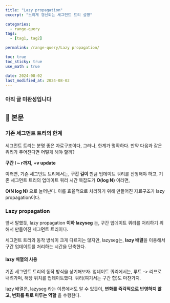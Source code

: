 ```yaml
---
title: "Lazy propagation"
excerpt: "느리게 갱신되는 세그먼트 트리 설명"

categories:
  - range-query
tags:
  - [tag1, tag2]

permalink: /range-query/Lazy propagation/

toc: true
toc_sticky: true
use_math : true

date: 2024-08-02
last_modified_at: 2024-08-02
---
```


### 아직 글 미완성입니다

## 🦥 본문

### 기존 세그먼트 트리의 한계

세그먼트 트리는 분명 좋은 자료구조이다, 그러나, 한계가 명확하다. 만약 다음과 같은 쿼리가 주어진다면 어떻게 해야 할까? 

**구간 l ~ r까지, +v update** 

이러면, 기존 세그먼트 트리에서는, **구간 길이** 만큼 업데이트 쿼리를 진행해야 하고, 기존 세그먼트 트리의 업데이트 쿼리 시간 복잡도가 **O(log N)** 이라면, 

**O(N log N)** 으로 늘어난다. 이를 효율적으로 처리하기 위해 만들어진 자료구조가 lazy propagation이다. 

### Lazy propagation

앞서 말했듯, lazy propagation **이하 lazyseg** 는, 구간 업데이트 쿼리를 처리하기 위해서 만들어진 세그먼트 트리이다. 

세그먼트 트리와 동작 방식이 크게 다르지는 않지만, lazyseg는, **lazy 배열**을 이용해서 구간 업데이트를 처리하는 시간을 단축한다. 

#### lazy 배열의 사용

기존 세그먼트 트리의 동작 방식을 상기해보자. 업데이트  쿼리에서는, 루트 -> 리프로 내려가며, 해당 위치를 업데이트했다. 쿼리(여기서는 구간 합)도 마찬가지. 

lazy 배열은, lazyseg 라는 이름에서도 알 수 있듯이, **변화를 즉각적으로 반영하지 않고, 변화를 뒤로 미루는 역할** 을 수행한다. 















